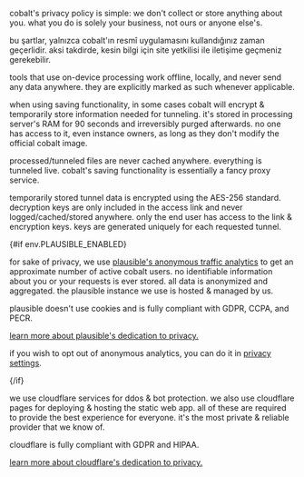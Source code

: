<script lang="ts">
    import env from "$lib/env";
    import { t } from "$lib/i18n/translations";

    import SectionHeading from "$components/misc/SectionHeading.svelte";
</script>

<section id="general">
<SectionHeading
    title={$t("about.heading.general")}
    sectionId="general"
/>

cobalt's privacy policy is simple: we don't collect or store anything about you.
what you do is solely your business, not ours or anyone else's.

bu şartlar, yalnızca cobalt'ın resmî uygulamasını kullandığınız zaman
geçerlidir. aksi takdirde, kesin bilgi için site yetkilisi ile iletişime
geçmeniz gerekebilir.
</section>

<section id="local">
<SectionHeading
    title={$t("about.heading.local")}
    sectionId="local"
/>

tools that use on-device processing work offline, locally, and never send any
data anywhere. they are explicitly marked as such whenever applicable.
</section>

<section id="saving">
<SectionHeading
    title={$t("about.heading.saving")}
    sectionId="saving"
/>

when using saving functionality, in some cases cobalt will encrypt & temporarily
store information needed for tunneling. it's stored in processing server's RAM
for 90 seconds and irreversibly purged afterwards. no one has access to it, even
instance owners, as long as they don't modify the official cobalt image.

processed/tunneled files are never cached anywhere. everything is tunneled live.
cobalt's saving functionality is essentially a fancy proxy service.
</section>

<section id="encryption">
<SectionHeading
    title={$t("about.heading.encryption")}
    sectionId="encryption"
/>

temporarily stored tunnel data is encrypted using the AES-256 standard.
decryption keys are only included in the access link and never
logged/cached/stored anywhere. only the end user has access to the link &
encryption keys. keys are generated uniquely for each requested tunnel.
</section>

{#if env.PLAUSIBLE_ENABLED}
<section id="plausible">
<SectionHeading
    title={$t("about.heading.plausible")}
    sectionId="plausible"
/>

for sake of privacy, we use [plausible's anonymous traffic
analytics](https://plausible.io/) to get an approximate number of active cobalt
users. no identifiable information about you or your requests is ever stored.
all data is anonymized and aggregated. the plausible instance we use is hosted &
managed by us.

plausible doesn't use cookies and is fully compliant with GDPR, CCPA, and PECR.

[learn more about plausible's dedication to
privacy.](https://plausible.io/privacy-focused-web-analytics)

if you wish to opt out of anonymous analytics, you can do it in [privacy
settings](/settings/privacy#analytics).
</section>
{/if}

<section id="cloudflare">
<SectionHeading
    title={$t("about.heading.cloudflare")}
    sectionId="cloudflare"
/>

we use cloudflare services for ddos & bot protection. we also use cloudflare
pages for deploying & hosting the static web app. all of these are required to
provide the best experience for everyone. it's the most private & reliable
provider that we know of.

cloudflare is fully compliant with GDPR and HIPAA.

[learn more about cloudflare's dedication to
privacy.](https://www.cloudflare.com/trust-hub/privacy-and-data-protection/)
</section>
